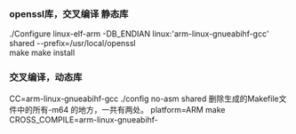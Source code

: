 ### openssl库，交叉编译 静态库
./Configure linux-elf-arm -DB_ENDIAN linux:'arm-linux-gnueabihf-gcc' shared --prefix=/usr/local/openssl  
make
make install

### 交叉编译，动态库
CC=arm-linux-gnueabihf-gcc ./config no-asm shared
删除生成的Makefile文件中的所有-m64 的地方，一共有两处。
platform=ARM
make CROSS_COMPILE=arm-linux-gnueabihf-


